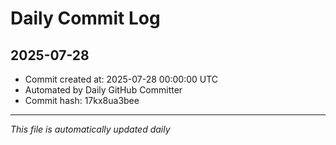 # Daily Commit Log

## 2025-07-28

- Commit created at: 2025-07-28 00:00:00 UTC
- Automated by Daily GitHub Committer
- Commit hash: 17kx8ua3bee

---
*This file is automatically updated daily*
